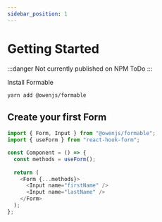 ```yaml
---
sidebar_position: 1
---
```


# Getting Started

:::danger Not currently published on NPM
ToDo
:::

Install Formable

  ```bash
yarn add @owenjs/formable
```

## Create your first Form

```typescript jsx
import { Form, Input } from "@owenjs/formable";
import { useForm } from "react-hook-form";

const Component = () => {
  const methods = useForm();
  
  return (
    <Form {...methods}>
      <Input name="firstName" />
      <Input name="lastName" />
    </Form>
  );
};
```

